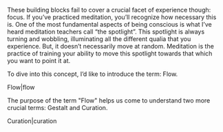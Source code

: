 These building blocks fail to cover a crucial facet of experience though: focus. If you’ve practiced meditation, you’ll recognize how necessary this is. One of the most fundamental aspects of being conscious is what I’ve heard meditation teachers call “the spotlight”. This spotlight is always turning and wobbling, illuminating all the different qualia that you experience. But, it doesn’t necessarily move at random. Meditation is the practice of training your ability to move this spotlight towards that which you want to point it at.

To dive into this concept, I’d like to introduce the term: Flow.

<Nest>Flow|flow<Nest>

The purpose of the term "Flow" helps us come to understand two more crucial terms: Gestalt and Curation.

<Nest>Curation|curation<Nest>